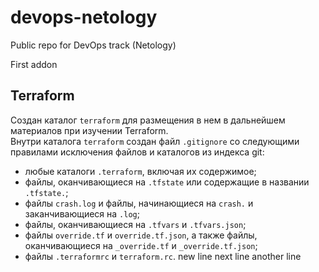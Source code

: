 # devops-netology
Public repo for DevOps track (Netology)

First addon

## Terraform
Создан каталог `terraform` для размещения в нем в дальнейшем материалов при изучении Terraform.  
Внутри каталога `terraform` создан файл `.gitignore` со следующими правилами исключения файлов и каталогов из индекса git:
 - любые каталоги `.terraform`, включая их содержимое;
 - файлы, оканчивающиеся на `.tfstate` или содержащие в названии `.tfstate.`;
 - файлы `crash.log` и файлы, начинающиеся на `crash.` и заканчивающиеся на `.log`;
 - файлы, оканчивающиеся на `.tfvars` и `.tfvars.json`;
 - файлы `override.tf` и `override.tf.json`, а также файлы, оканчивающиеся на `_override.tf` и `_override.tf.json`;
 - файлы `.terraformrc` и `terraform.rc`.
new line
next line
another line